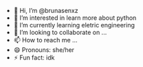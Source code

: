 - 👋 Hi, I’m @brunasenxz
- 👀 I’m interested in learn more about python
- 🌱 I’m currently learning eletric engineering
- 💞️ I’m looking to collaborate on ...
- 📫 How to reach me ...
- 😄 Pronouns: she/her
- ⚡ Fun fact: idk

<!---
brunasenxz/brunasenxz is a ✨ special ✨ repository because its `README.md` (this file) appears on your GitHub profile.
You can click the Preview link to take a look at your changes.
--->
